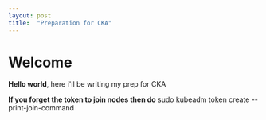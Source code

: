 ```yaml
---
layout: post
title:  "Preparation for CKA"
---
```


# Welcome

**Hello world**, here i'll be writing my prep for CKA

**If you forget the token to join nodes then do**
sudo kubeadm token create --print-join-command


